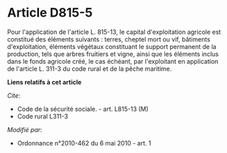 # Article D815-5

Pour l'application de l'article L. 815-13, le capital d'exploitation agricole est constitué des éléments suivants : terres,
cheptel mort ou vif, bâtiments d'exploitation, éléments végétaux constituant le support permanent de la production, tels que
arbres fruitiers et vigne, ainsi que les éléments inclus dans le fonds agricole créé, le cas échéant, par l'exploitant en
application de l'article L. 311-3 du code rural et de la pêche maritime.

**Liens relatifs à cet article**

_Cite_:

  - Code de la sécurité sociale. - art. L815-13 (M)
  - Code rural L311-3

_Modifié par_:

  - Ordonnance n°2010-462 du 6 mai 2010 - art. 1
